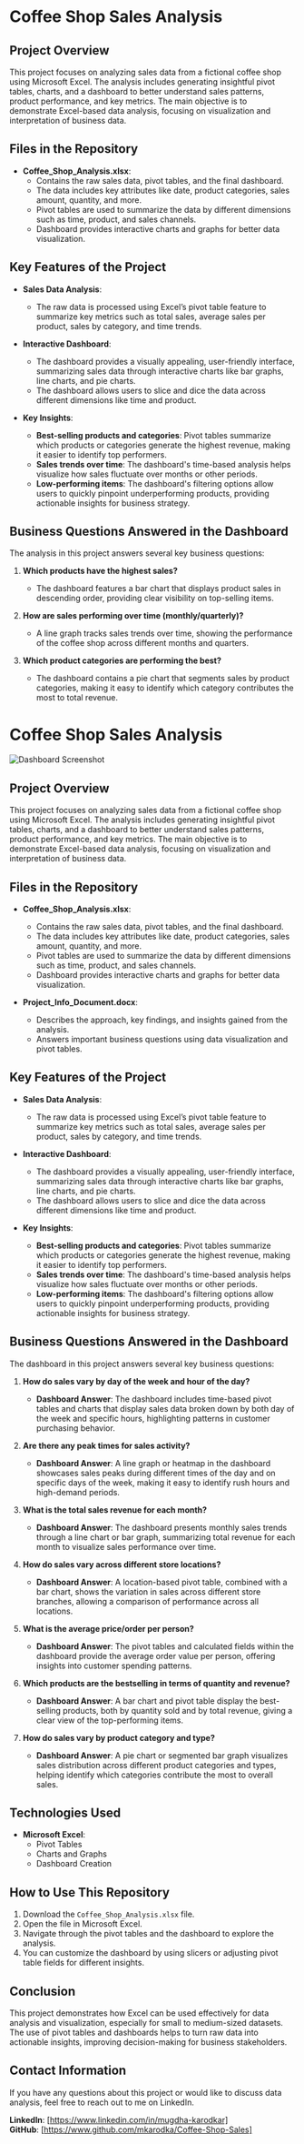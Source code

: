 # Coffee Shop Sales Analysis

## Project Overview

This project focuses on analyzing sales data from a fictional coffee shop using Microsoft Excel. The analysis includes generating insightful pivot tables, charts, and a dashboard to better understand sales patterns, product performance, and key metrics. The main objective is to demonstrate Excel-based data analysis, focusing on visualization and interpretation of business data.

## Files in the Repository

- **Coffee_Shop_Analysis.xlsx**: 
  - Contains the raw sales data, pivot tables, and the final dashboard.
  - The data includes key attributes like date, product categories, sales amount, quantity, and more.
  - Pivot tables are used to summarize the data by different dimensions such as time, product, and sales channels.
  - Dashboard provides interactive charts and graphs for better data visualization.

## Key Features of the Project

- **Sales Data Analysis**: 
  - The raw data is processed using Excel’s pivot table feature to summarize key metrics such as total sales, average sales per product, sales by category, and time trends.
  
- **Interactive Dashboard**: 
  - The dashboard provides a visually appealing, user-friendly interface, summarizing sales data through interactive charts like bar graphs, line charts, and pie charts.
  - The dashboard allows users to slice and dice the data across different dimensions like time and product.

- **Key Insights**:
  - **Best-selling products and categories**: Pivot tables summarize which products or categories generate the highest revenue, making it easier to identify top performers.
  - **Sales trends over time**: The dashboard's time-based analysis helps visualize how sales fluctuate over months or other periods.
  - **Low-performing items**: The dashboard's filtering options allow users to quickly pinpoint underperforming products, providing actionable insights for business strategy.

## Business Questions Answered in the Dashboard

The analysis in this project answers several key business questions:

1. **Which products have the highest sales?**
   - The dashboard features a bar chart that displays product sales in descending order, providing clear visibility on top-selling items.
   
2. **How are sales performing over time (monthly/quarterly)?**
   - A line graph tracks sales trends over time, showing the performance of the coffee shop across different months and quarters.

3. **Which product categories are performing the best?**
   - The dashboard contains a pie chart that segments sales by product categories, making it easy to identify which category contributes the most to total revenue.
# Coffee Shop Sales Analysis

![Dashboard Screenshot](<Coffee_Shop_Sales_Analysis.png>)


## Project Overview

This project focuses on analyzing sales data from a fictional coffee shop using Microsoft Excel. The analysis includes generating insightful pivot tables, charts, and a dashboard to better understand sales patterns, product performance, and key metrics. The main objective is to demonstrate Excel-based data analysis, focusing on visualization and interpretation of business data.

## Files in the Repository

- **Coffee_Shop_Analysis.xlsx**: 
  - Contains the raw sales data, pivot tables, and the final dashboard.
  - The data includes key attributes like date, product categories, sales amount, quantity, and more.
  - Pivot tables are used to summarize the data by different dimensions such as time, product, and sales channels.
  - Dashboard provides interactive charts and graphs for better data visualization.

- **Project_Info_Document.docx**:
  - Describes the approach, key findings, and insights gained from the analysis.
  - Answers important business questions using data visualization and pivot tables.

## Key Features of the Project

- **Sales Data Analysis**: 
  - The raw data is processed using Excel’s pivot table feature to summarize key metrics such as total sales, average sales per product, sales by category, and time trends.
  
- **Interactive Dashboard**: 
  - The dashboard provides a visually appealing, user-friendly interface, summarizing sales data through interactive charts like bar graphs, line charts, and pie charts.
  - The dashboard allows users to slice and dice the data across different dimensions like time and product.

- **Key Insights**:
  - **Best-selling products and categories**: Pivot tables summarize which products or categories generate the highest revenue, making it easier to identify top performers.
  - **Sales trends over time**: The dashboard's time-based analysis helps visualize how sales fluctuate over months or other periods.
  - **Low-performing items**: The dashboard's filtering options allow users to quickly pinpoint underperforming products, providing actionable insights for business strategy.

## Business Questions Answered in the Dashboard

The dashboard in this project answers several key business questions:

1. **How do sales vary by day of the week and hour of the day?**
   - **Dashboard Answer**: The dashboard includes time-based pivot tables and charts that display sales data broken down by both day of the week and specific hours, highlighting patterns in customer purchasing behavior.

2. **Are there any peak times for sales activity?**
   - **Dashboard Answer**: A line graph or heatmap in the dashboard showcases sales peaks during different times of the day and on specific days of the week, making it easy to identify rush hours and high-demand periods.

3. **What is the total sales revenue for each month?**
   - **Dashboard Answer**: The dashboard presents monthly sales trends through a line chart or bar graph, summarizing total revenue for each month to visualize sales performance over time.

4. **How do sales vary across different store locations?**
   - **Dashboard Answer**: A location-based pivot table, combined with a bar chart, shows the variation in sales across different store branches, allowing a comparison of performance across all locations.

5. **What is the average price/order per person?**
   - **Dashboard Answer**: The pivot tables and calculated fields within the dashboard provide the average order value per person, offering insights into customer spending patterns.

6. **Which products are the bestselling in terms of quantity and revenue?**
   - **Dashboard Answer**: A bar chart and pivot table display the best-selling products, both by quantity sold and by total revenue, giving a clear view of the top-performing items.

7. **How do sales vary by product category and type?**
   - **Dashboard Answer**: A pie chart or segmented bar graph visualizes sales distribution across different product categories and types, helping identify which categories contribute the most to overall sales.

## Technologies Used

- **Microsoft Excel**:
  - Pivot Tables
  - Charts and Graphs
  - Dashboard Creation

## How to Use This Repository

1. Download the `Coffee_Shop_Analysis.xlsx` file.
2. Open the file in Microsoft Excel.
3. Navigate through the pivot tables and the dashboard to explore the analysis.
4. You can customize the dashboard by using slicers or adjusting pivot table fields for different insights.

## Conclusion

This project demonstrates how Excel can be used effectively for data analysis and visualization, especially for small to medium-sized datasets. The use of pivot tables and dashboards helps to turn raw data into actionable insights, improving decision-making for business stakeholders.

## Contact Information

If you have any questions about this project or would like to discuss data analysis, feel free to reach out to me on LinkedIn.

**LinkedIn**: [https://www.linkedin.com/in/mugdha-karodkar]  
**GitHub**: [https://www.github.com/mkarodka/Coffee-Shop-Sales]

